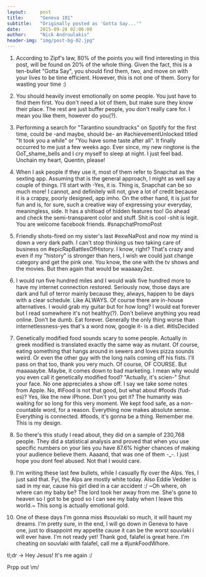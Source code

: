 ```yaml
---
layout:     post
title:      "Geneva 101"
subtitle:   "Originally posted as 'Gotta Say...'"
date:       2015-09-28 02:06:00
author:     "Nick Androulakis"
header-img: "img/post-bg-02.jpg"
---
```


1. According to Zipf's law, 80% of the points you will find interesting in this post, will be found on 20% of the whole thing. Given the fact, this is a ten-bullet "Gotta Say", you should find them, two, and move on with your lives to be time efficient. However, this is not one of them. Sorry for wasting your time :)

2. You should heavily invest emotionally on some people. You just have to find them first. You don't need a lot of them, but make sure they know their place. The rest are just buffer people, you don't really care for. I mean you like them, however do you(?).

3. Performing a search for "Tarantino soundtracks" on Spotify for the first time, could be -and maybe, should be- an #achievementUnlocked titled "It took you a while" or "You have some taste after all". It finally occurred to me just a few weeks ago. Ever since, my new ringtone is the GoT_shame_bells and I cry myself to sleep at night. I just feel bad. Unchain my heart, Quentin, please!

4. When I ask people if they use it, most of them refer to Snapchat as the sexting app. Assuming that is the general approach, I might as well say a couple of things. I'll start with -Yes, it is. Thing is, Snapchat can be so much more! I cannot, and definitely will not, give a lot of credit because it is a crappy, poorly designed, app imho. On the other hand, it is just for fun and is, for sure, such a creative way of expressing your everyday, meaningless, side. It has a shitload of hidden features too! Go ahead and check the semi-transparent color and stuff. Shit is cool -shit is legit. You are welcome facebook friends. #snapchatPromoPost

5. Friendly shots-fired on my sister's last #exwNaPost and now my mind is down a very dark path. I can't stop thinking us two taking care of business on #epicRapBattlesOfHistory. I know, right? That's crazy and even if my "history" is stronger than hers, I wish we could just change category and get the pink one. You know, the one with the tv shows and the movies. But then again that would be waaaaay2ez.

6. I would run five hundred miles and I would walk five hundred more to have my internet connection restored. Seriously now, those days are dark and full of terror mainly because they, always, happen to be days with a clear schedule. Like ALWAYS. Of course there are in-house alternatives. I would grab my guitar but for how long? I would eat forever but I read somewhere it's not healthy(?). Don't believe anything you read online. Don't be dumb. Eat forever. Generally the only thing worse than internetlessness-yes that's a word now, google it- is a diet. #itIsDecided

7. Genetically modified food sounds scary to some people. Actually in greek modified is translated exactly the same way as mutant. Of course, eating something that hangs around in sewers and loves pizza sounds weird. Or even the other guy with the long nails coming off his fists. I'll pass on that too, thank you very much. Of course, OF COURSE. But maaaaaybe. Maybe, it comes down to bad marketing. I mean why would you even call it genetically modified food? "Actually, it's scien-" Shut your face. No one appreciates a show off. I say we take some notes from Apple. No, #iFood is not that good, but what about #foods (fud-es)? Yes, like the new iPhone. Don't you get it? The humanity was waiting for so long for this very moment. We kept food safe, as a non-countable word, for a reason. Everything now makes absolute sense. Everything is connected. #foods, it's gonna be a thing. Remember me. This is my design.

8. So there's this study I read about, they did on a sample of 230,768 people. They did a statistical analysis and proved that when you use specific numbers on your lies you have 87.6% higher chances of making your audience believe them. Aaaand, that was one of them -_-. I just hope you dont feel abused. Not that I would care.

9. I'm writing these last few bullets, while I casually fly over the Alps. Yes, I just said that. Fyi, the Alps are mostly white today. Also Eddie Vedder is sad in my ear, cause his girl died in a car accident :/ ~Oh where, oh where can my baby be? The lord took her away from me. She's gone to heaven so I got to be good so I can see my baby when I leave this world.~ This song is actually emotional gold. 

10. One of these days I'm gonna miss #souvlaki so much, it will haunt my dreams. I'm pretty sure, in the end, I will go down in Geneva to have one, just to disappoint my appetite cause it can be the worst souvlaki i will ever have. I'm not ready yet! Thank god, falafel is great here. I'm cheating on souvlaki with falafel, call me a #junkFoodWhore.

tl;dr -> Hey Jesus! It's me again :/

Prpp out \m/

